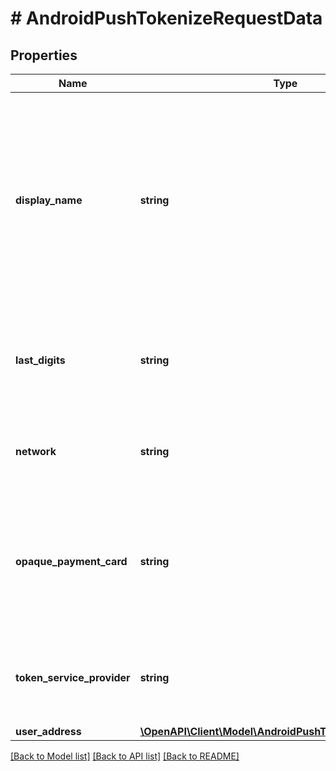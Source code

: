 # # AndroidPushTokenizeRequestData

## Properties

Name | Type | Description | Notes
------------ | ------------- | ------------- | -------------
**display_name** | **string** | Name of the card as displayed in the digital wallet, typically showing the card brand and last four digits of the primary account number (PAN). &#x60;Visa 5678&#x60;, for example. | [optional]
**last_digits** | **string** | Last four digits of the primary account number of the physical or virtual card. | [optional]
**network** | **string** | Specifies the card network of the physical or virtual card. | [optional]
**opaque_payment_card** | **string** | Encrypted data field created by the issuer and passed to Google Wallet during the push provisioning process. | [optional]
**token_service_provider** | **string** | Specifies the network that provides the digital wallet token service. | [optional]
**user_address** | [**\OpenAPI\Client\Model\AndroidPushTokenRequestAddress**](AndroidPushTokenRequestAddress.md) |  | [optional]

[[Back to Model list]](../../README.md#models) [[Back to API list]](../../README.md#endpoints) [[Back to README]](../../README.md)
